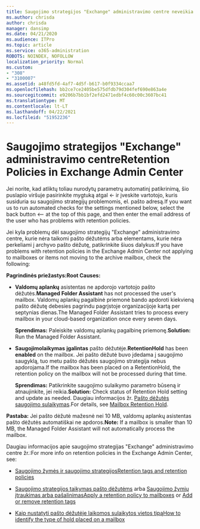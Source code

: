 ```yaml
---
title: Saugojimo strategijos "Exchange" administravimo centre neveikia
ms.author: chrisda
author: chrisda
manager: dansimp
ms.date: 04/21/2020
ms.audience: ITPro
ms.topic: article
ms.service: o365-administration
ROBOTS: NOINDEX, NOFOLLOW
localization_priority: Normal
ms.custom:
- "308"
- "3100007"
ms.assetid: a48fd5fd-4af7-4d5f-b617-b0f9334ccaa7
ms.openlocfilehash: bb2ce7ce2405be575dfdb79d304fef690e863a4e
ms.sourcegitcommit: e9206b7bb1bf2efd2471edbf4c60c00c3607bc41
ms.translationtype: MT
ms.contentlocale: lt-LT
ms.lasthandoff: 04/22/2021
ms.locfileid: "51952236"
---
```

# <a name="retention-policies-in-exchange-admin-center"></a><span data-ttu-id="39122-102">Saugojimo strategijos "Exchange" administravimo centre</span><span class="sxs-lookup"><span data-stu-id="39122-102">Retention Policies in Exchange Admin Center</span></span>

<span data-ttu-id="39122-103">Jei norite, kad atliktų toliau nurodytų parametrų automatinį patikrinimą, šio puslapio viršuje pasirinkite mygtuką atgal <- ir įveskite vartotojo, kuris susiduria su saugojimo strategijų problemomis, el. pašto adresą.</span><span class="sxs-lookup"><span data-stu-id="39122-103">If you want us to run automated checks for the settings mentioned below, select the back button <-- at the top of this page, and then enter the email address of the user who has problems with retention policies.</span></span>

<span data-ttu-id="39122-104">Jei kyla problemų dėl saugojimo strategijų "Exchange" administravimo centre, kurie nėra taikomi pašto dėžutėms arba elementams, kurie nėra perkeliami į archyvo pašto dėžutę, patikrinkite šiuos dalykus:</span><span class="sxs-lookup"><span data-stu-id="39122-104">If you have problems with retention policies in the Exchange Admin Center not applying to mailboxes or items not moving to the archive mailbox, check the following:</span></span>

<span data-ttu-id="39122-105">**Pagrindinės priežastys:**</span><span class="sxs-lookup"><span data-stu-id="39122-105">**Root Causes:**</span></span>

- <span data-ttu-id="39122-106">**Valdomų aplankų** asistentas ne apdorojo vartotojo pašto dėžutės.</span><span class="sxs-lookup"><span data-stu-id="39122-106">**Managed Folder Assistant** has not processed the user's mailbox.</span></span> <span data-ttu-id="39122-107">Valdomų aplankų pagalbinė priemonė bando apdoroti kiekvieną pašto dėžutę debesies pagrindu pagrįstoje organizacijoje kartą per septynias dienas.</span><span class="sxs-lookup"><span data-stu-id="39122-107">The Managed Folder Assistant tries to process every mailbox in your cloud-based organization once every seven days.</span></span>

  <span data-ttu-id="39122-108">**Sprendimas:** Paleiskite valdomų aplankų pagalbinę priemonę.</span><span class="sxs-lookup"><span data-stu-id="39122-108">**Solution:** Run the Managed Folder Assistant.</span></span>

- <span data-ttu-id="39122-109">**Saugojimolaikymas** **įgalintas** pašto dėžutėje.</span><span class="sxs-lookup"><span data-stu-id="39122-109">**RetentionHold** has been **enabled** on the mailbox.</span></span> <span data-ttu-id="39122-110">Jei pašto dėžutė buvo įdedama į saugojimo saugyklą, tuo metu pašto dėžutės saugojimo strategija nebus apdorojama.</span><span class="sxs-lookup"><span data-stu-id="39122-110">If the mailbox has been placed on a RetentionHold, the retention policy on the mailbox will not be processed during that time.</span></span>

  <span data-ttu-id="39122-111">**Sprendimas:** Patikrinkite saugojimo sulaikymo parametro būseną ir atnaujinkite, jei reikia.</span><span class="sxs-lookup"><span data-stu-id="39122-111">**Solution:** Check status of Retention Hold setting and update as needed.</span></span> <span data-ttu-id="39122-112">Daugiau informacijos žr. [Pašto dėžutės saugojimo sulaikymas](https://docs.microsoft.com/exchange/security-and-compliance/messaging-records-management/mailbox-retention-hold).</span><span class="sxs-lookup"><span data-stu-id="39122-112">For details, see [Mailbox Retention Hold](https://docs.microsoft.com/exchange/security-and-compliance/messaging-records-management/mailbox-retention-hold).</span></span>
 
<span data-ttu-id="39122-113">**Pastaba:** Jei pašto dėžutė mažesnė nei 10 MB, valdomų aplankų asistentas pašto dėžutės automatiškai ne apdoros.</span><span class="sxs-lookup"><span data-stu-id="39122-113">**Note:** If a mailbox is smaller than 10 MB, the Managed Folder Assistant will not automatically process the mailbox.</span></span>
 
<span data-ttu-id="39122-114">Daugiau informacijos apie saugojimo strategijas "Exchange" administravimo centre žr.:</span><span class="sxs-lookup"><span data-stu-id="39122-114">For more info on retention policies in the Exchange Admin Center, see:</span></span>

- [<span data-ttu-id="39122-115">Saugojimo žymės ir saugojimo strategijos</span><span class="sxs-lookup"><span data-stu-id="39122-115">Retention tags and retention policies</span></span>](https://docs.microsoft.com/exchange/security-and-compliance/messaging-records-management/retention-tags-and-policies)

- <span data-ttu-id="39122-116">[Saugojimo strategijos taikymas pašto dėžutėms](https://docs.microsoft.com/exchange/security-and-compliance/messaging-records-management/apply-retention-policy) arba [Saugojimo žymių įtraukimas arba pašalinimas](https://docs.microsoft.com/exchange/security-and-compliance/messaging-records-management/add-or-remove-retention-tags)</span><span class="sxs-lookup"><span data-stu-id="39122-116">[Apply a retention policy to mailboxes](https://docs.microsoft.com/exchange/security-and-compliance/messaging-records-management/apply-retention-policy) or [Add or remove retention tags](https://docs.microsoft.com/exchange/security-and-compliance/messaging-records-management/add-or-remove-retention-tags)</span></span>

- [<span data-ttu-id="39122-117">Kaip nustatyti pašto dėžutėje laikomos sulaikytos vietos tipą</span><span class="sxs-lookup"><span data-stu-id="39122-117">How to identify the type of hold placed on a mailbox</span></span>](https://docs.microsoft.com/microsoft-365/compliance/identify-a-hold-on-an-exchange-online-mailbox)

